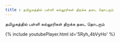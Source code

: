 ```yaml
---
title : தமிழகத்தில் பள்ளி கல்லூரிகள் திறக்க தடை தொடரும்
---
```


தமிழகத்தில் பள்ளி கல்லூரிகள் திறக்க தடை தொடரும்



{% include youtubePlayer.html id='5Ryh_4bVyHo' %}
